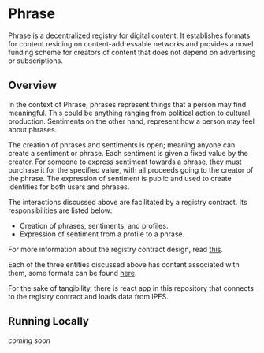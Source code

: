 # Phrase

Phrase is a decentralized registry for digital content. It establishes formats for content residing on content-addressable networks and provides a novel funding scheme for creators of content that does not depend on advertising or subscriptions.

## Overview

In the context of Phrase, phrases represent things that a person may find meaningful. This could be anything ranging from political action to cultural production. Sentiments on the other hand, represent how a person may feel about phrases.

The creation of phrases and sentiments is open; meaning anyone can create a sentiment or phrase. Each sentiment is given a fixed value by the creator. For someone to express sentiment towards a phrase, they must purchase it for the specified value, with all proceeds going to the creator of the phrase. The expression of sentiment is public and used to create identities for both users and phrases.

The interactions discussed above are facilitated by a registry contract. Its responsibilities are listed below:

- Creation of phrases, sentiments, and profiles.
- Expression of sentiment from a profile to a phrase.

For more information about the registry contract design, read [this](./docs/registry-contract-design.md).

Each of the three entities discussed above has content associated with them, some formats can be found [here](./docs/content-formats.md).

For the sake of tangibility, there is react app in this repository that connects to the registry contract and loads data from IPFS.

## Running Locally

_coming soon_
